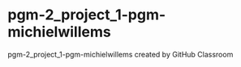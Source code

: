 # pgm-2_project_1-pgm-michielwillems
pgm-2_project_1-pgm-michielwillems created by GitHub Classroom
